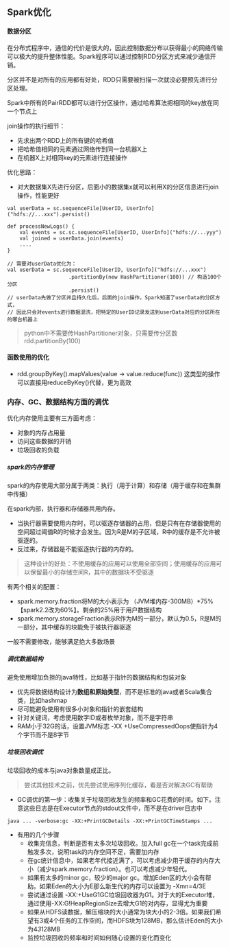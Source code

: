 ## Spark优化

#### 数据分区
在分布式程序中，通信的代价是很大的，因此控制数据分布以获得最小的网络传输可以极大的提升整体性能。Spark程序可以通过控制RDD分区方式来减少通信开销。

分区并不是对所有的应用都有好处，RDD只需要被扫描一次就没必要预先进行分区处理。

Spark中所有的PairRDD都可以进行分区操作，通过哈希算法把相同的key放在同一个节点上

join操作的执行细节：
- 先求出两个RDD上的所有键的哈希值
- 把哈希值相同的元素通过网络传到同一台机器X上
- 在机器X上对相同key的元素进行连接操作

优化思路：
- 对大数据集X先进行分区，后面小的数据集x就可以利用X的分区信息进行join操作，性能更好
```
val userData = sc.sequenceFile[UserID, UserInfo]("hdfs://...xxx").persist()

def processNewLogs() {
    val events = sc.sc.sequenceFile[UserID, UserInfo]("hdfs://...yyy")
    val joined = userData.join(events)
    ....
}

// 需要对userData优化为：
val userData = sc.sequenceFile[UserID, UserInfo]("hdfs://...xxx")
                    .partitionBy(new HashPartitioner(100)) // 构造100个分区 
                    .persist()
// userData先做了分区并且持久化后，后面的join操作，Spark知道了userData的分区方式，
// 因此只会对events进行数据混洗，把特定的UserID记录发送到userData对应的分区所在的哪台机器上
```
> python中不需要传HashPartitioner对象，只需要传分区数 rdd.partitionBy(100)



#### 函数使用的优化
- rdd.groupByKey().mapValues(value -> value.reduce(func)) 这类型的操作可以直接用reduceByKey()代替，更为高效

### 内存、GC、数据结构方面的调优
优化内存使用主要有三方面考虑：
- 对象的内存占用量
- 访问这些数据的开销
- 垃圾回收的负载

##### spark的内存管理
spark的内存使用大部分属于两类：执行（用于计算）和存储（用于缓存和在集群中传播）

在spark内部，执行器和存储器共用内存。
- 当执行器需要使用内存时，可以驱逐存储器的占用，但是只有在存储器使用的空间超过阈值R的时候才会发生。因为R是M的子区域，R中的缓存是不允许被驱逐的。
- 反过来，存储器是不能驱逐执行器的内存的。

> 这种设计的好处：不使用缓存的应用可以使用全部空间；使用缓存的应用可以保留最小的存储空间R，其中的数据块不受驱逐

有两个相关的配置：
- spark.memory.fraction将M的大小表示为 （JVM堆内存-300MB）*75% 【spark2.2改为60%】。剩余的25%用于用户数据结构
- spark.memory.storageFraction表示R作为M的一部分，默认为0.5，R是M的一部分，其中缓存的块能免于被执行器驱逐

一般不需要修改，能够满足绝大多数场景

##### 调优数据结构
避免使用增加负担的java特性，比如基于指针的数据结构和包装对象
- 优先将数据结构设计为**数组和原始类型**，而不是标准的java或者Scala集合类，比如hashmap
- 尽可能避免使用有很多小对象和指针的嵌套结构
- 针对关键词，考虑使用数字ID或者枚举对象，而不是字符串
- RAM小于32G的话，设置JVM标志 -XX +UseCompressedOops使指针为4个字节而不是8字节

##### 垃圾回收调优
垃圾回收的成本与java对象数量成正比。
> 尝试其他技术之前，优先尝试使用序列化缓存，看是否对解决GC有帮助

- GC调优的第一步：收集关于垃圾回收发生的频率和GC花费的时间。如下。注意这些日志是在Executor节点的stdout文件中，而不是在driver日志中
```
java ... -verbose:gc -XX:+PrintGCDetails -XX:+PrintGCTimeStamps ...
```
- 有用的几个步骤
    - 收集完信息，判断是否有太多次垃圾回收。加入full gc在一个task完成前触发多次，说明task的内存空间不足，需要加内存
    - 在gc统计信息中，如果老年代接近满了，可以考虑减少用于缓存的内存大小（减少spark.memory.fraction）。也可以考虑减少年轻代。
    - 如果有太多的minor gc，较少的major gc。增加Eden区的大小会有帮助。如果Eden的大小为E那么新生代的内存可以设置为 -Xmn=4/3E
    - 尝试通过设置 -XX:+UseG1GC垃圾回收器为G1。对于大的Executor堆，通过使用-XX:G!HeapRegionSize去增大G1的对内存，显得尤为重要
    - 如果从HDFS读数据，解压缩块的大小通常为块大小的2-3倍。如果我们希望有3或4个任务的工作空间，而HDFS块为128MB，那么估计Eden的大小为4*3*128MB 
    - 监控垃圾回收的频率和时间如何随心设置的变化而变化